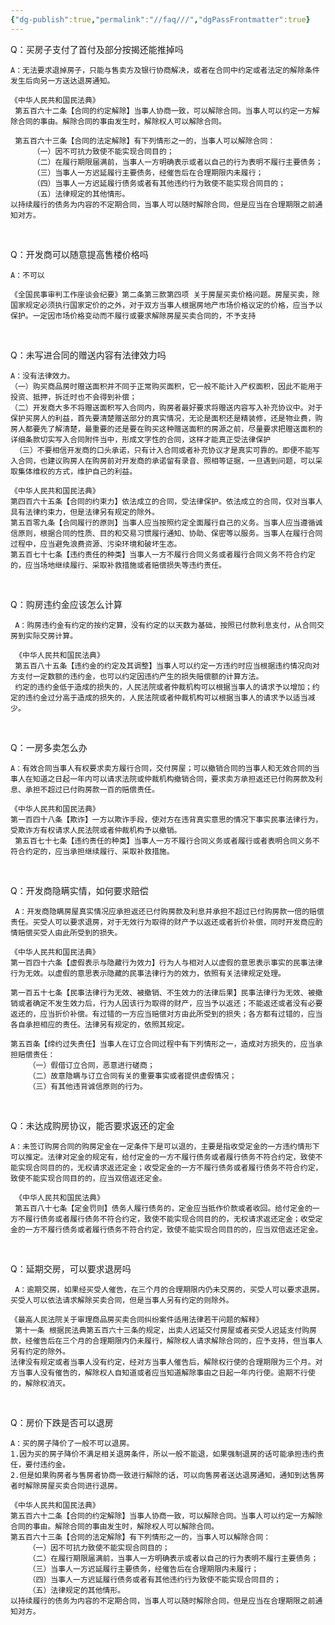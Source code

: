 ```yaml
---
{"dg-publish":true,"permalink":"//faq///","dgPassFrontmatter":true}
---
```



Q：买房子支付了首付及部分按揭还能推掉吗

	A：无法要求退掉房子，只能与售卖方及银行协商解决，或者在合同中约定或者法定的解除条件发生后向另一方送达退房通知。
	
	《中华人民共和国民法典》
	 第五百六十二条【合同的约定解除】当事人协商一致，可以解除合同。当事人可以约定一方解除合同的事由。解除合同的事由发生时，解除权人可以解除合同。
	 
	 第五百六十三条【合同的法定解除】有下列情形之一的，当事人可以解除合同：
		 （一）因不可抗力致使不能实现合同目的；
		 （二）在履行期限届满前，当事人一方明确表示或者以自己的行为表明不履行主要债务；
		 （三）当事人一方迟延履行主要债务，经催告后在合理期限内未履行；
		 （四）当事人一方迟延履行债务或者有其他违约行为致使不能实现合同目的；
		 （五）法律规定的其他情形。
	以持续履行的债务为内容的不定期合同，当事人可以随时解除合同，但是应当在合理期限之前通知对方。

‍

Q：开发商可以随意提高售楼价格吗

	A：不可以

	《全国民事审判工作座谈会纪要》第二条第三款第四项 关于房屋买卖价格问题。房屋买卖，除国家规定必须执行国家定价的之外，对于双方当事人根据房地产市场价格议定的价格，应当予以保护。一定因市场价格变动而不履行或要求解除房屋买卖合同的，不予支持

‍

Q：未写进合同的赠送内容有法律效力吗

	A：没有法律效力。
	（一）购买商品房时赠送面积并不同于正常购买面积，它一般不能计入产权面积，因此不能用于投资、抵押，拆迁时也不会得到补偿；
	（二）开发商大多不将赠送面积写入合同内，购房者最好要求将赠送内容写入补充协议中。对于保护买房人的利益，首先要清楚赠送部分的真实情况，无论是面积还是精装修，还是物业费，购房人都要先了解清楚，最重要的还是要在购买这种赠送面积的房源之前，尽量要求把赠送面积的详细条款切实写入合同附件当中，形成文字性的合同，这样才能真正受法律保护
	 （三）不要相信开发商的口头承诺，只有计入合同或者补充协议才是真实可靠的。即便不能写入合同，也建议购房人在购房前对开发商的承诺留有录音、照相等证据，一旦遇到问题，可以采取集体维权的方式，维护自己的利益。

	《中华人民共和国民法典》
	第四百六十五条【合同的约束力】依法成立的合同，受法律保护。依法成立的合同，仅对当事人具有法律约束力，但是法律另有规定的除外。
	第五百零九条【合同履行的原则】当事人应当按照约定全面履行自己的义务。当事人应当遵循诚信原则，根据合同的性质、目的和交易习惯履行通知、协助、保密等以服务。当事人在履行合同过程中，应当避免浪费资源、污染环境和破坏生态。
	第五百七十七条【违约责任的种类】当事人一方不履行合同义务或者履行合同义务不符合约定的，应当场地继续履行、采取补救措施或者赔偿损失等违约责任。

‍

Q：购房违约金应该怎么计算

	 A：购房违约金有约定的按约定算，没有约定的以天数为基础，按照已付款利息支付，从合同交房到实际交房计算。
	 
	 《中华人民共和国民法典》
	 第五百八十五条【违约金的约定及其调整】当事人可以约定一方违约时应当根据违约情况向对方支付一定数额的违约金，也可以约定因违约产生的损失赔偿额的计算方法。
	 约定的违约金低于造成的损失的，人民法院或者仲裁机构可以根据当事人的请求予以增加；约定的违约金过分高于造成的损失的，人民法院或者仲裁机构可以根据当事人的请求予以适当减少。

‍

Q：一房多卖怎么办

	A：有效合同当事人有权要求卖方履行合同，交付房屋；可以撤销合同的当事人和无效合同的当事人在知道之日起一年内可以请求法院或仲裁机构撤销合同，要求卖方承担返还已付购房款及利息、承担不超过已付购房款一百的赔偿责任。
	
	《中华人民共和国民法典》
	第一百四十八条【欺诈】一方以欺诈手段，使对方在违背真实意思的情况下事实民事法律行为，受欺诈方有权请求人民法院或者仲裁机构予以撤销。
	 第五百七十七条【违约责任的种类】当事人一方不履行合同义务或者履行或者表明合同义务不符合约定的，应当承担继续履行、采取补救措施。

‍

Q：开发商隐瞒实情，如何要求赔偿

	 A：开发商隐瞒房屋真实情况应承担返还已付购房款及利息并承担不超过已付购房款一倍的赔偿责任。买受人可以要求退房，对于无效行为取得的财产予以返还或者折价补偿，同时开发商应酌情赔偿买受人由此所受到的损失。

	《中华人民共和国民法典》
	第一百四十六条【虚假表示与隐藏行为效力】行为人与相对人以虚假的意思表示事实的民事法律行为无效。以虚假的意思表示隐藏的民事法律行为的效力，依照有关法律规定处理。
	
	第一百五十七条【民事法律行为无效、被撤销、不生效力的法律后果】民事法律行为无效、被撤销或者确定不发生效力后，行为人因该行为取得的财产，应当予以返还；不能返还或者没有必要返还的，应当折价补偿。有过错的一方应当赔偿对方由此所受到的损失；各方都有过错的，应当各自承担相应的责任。法律另有规定的，依照其规定。
	
	第五百条【缔约过失责任】当事人在订立合同过程中有下列情形之一，造成对方损失的，应当承担赔偿责任：
		（一）假借订立合同，恶意进行磋商；
		（二）故意隐瞒与订立合同有关的重要事实或者提供虚假情况；
		（三）有其他违背诚信原则的行为。

‍

Q：未达成购房协议，能否要求返还的定金

	A：未签订购房合同的购房定金在一定条件下是可以退的，主要是指收受定金的一方违约情形下可以推定。法律对定金的规定有，给付定金的一方不履行债务或者履行债务不符合约定，致使不能实现合同目的的，无权请求返还定金；收受定金的一方不履行债务或者履行债务不符合约定，致使不能实现合同目的的，应当双倍返还定金。
	
	 《中华人民共和国民法典》
	 第五百八十七条【定金罚则】债务人履行债务的，定金应当抵作价款或者收回。给付定金的一方不履行债务或者履行债务不符合约定，致使不能实现合同目的的，无权请求返还定金；收受定金的一方不履行债务或者履行债务不符合约定，致使不能实现合同目的的，应当双倍返还定金。

‍

Q：延期交房，可以要求退房吗

	 A：逾期交房，如果经买受人催告，在三个月的合理期限内仍未交房的，买受人可以要求退房。买受人可以依法请求解除买卖合同，但是当事人另有约定的则除外。

	《最高人民法院关于审理商品房买卖合同纠纷案件适用法律若干问题的解释》
	 第十一条 根据民法典第五百六十三条的规定，出卖人迟延交付房屋或者买受人迟延支付购房款，经催告后在三个月的合理期限内仍未履行，解除权人请求解除合同的，应予支持，但当事人另有约定的除外。
	法律没有规定或者当事人没有约定，经对方当事人催告后，解除权行使的合理期限为三个月。对方当事人没有催告的，解除权人自知道或者应当知道解除事由之日起一年内行使。逾期不行使的，解除权消灭。

‍

Q：房价下跌是否可以退房

	A：买的房子降价了一般不可以退房。
	1.因为买的房子降价不满足相关退房条件，所以一般不能退，如果强制退房的话可能承担违约责任，要付违约金。
	2.但是如果购房者与售房者协商一致进行解除的话，可以向售房者送达退房通知，通知到达售房者时解除房屋买卖合同进行退房。

	《中华人民共和国民法典》
	第五百六十二条【合同的约定解除】当事人协商一致，可以解除合同。当事人可以约定一方解除合同的事由。解除合同的事由发生时，解除权人可以解除合同。
	第五百六十三条【合同的法定解除】有下列情形之一的，当事人可以解除合同：
		（一）因不可抗力致使不能实现合同目的；
		（二）在履行期限届满前，当事人一方明确表示或者以自己的行为表明不履行主要债务；
		（三）当事人一方迟延履行主要债务，经催告后在合理期限内未履行；
		（四）当事人一方迟延履行债务或者有其他违约行为致使不能实现合同目的；
		（五）法律规定的其他情形。
	以持续履行的债务为内容的不定期合同，当事人可以随时解除合同，但是应当在合理期限之前通知对方。